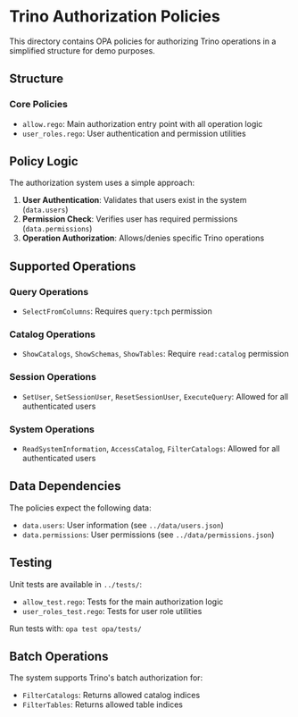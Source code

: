 # Trino Authorization Policies

This directory contains OPA policies for authorizing Trino operations in a simplified structure for demo purposes.

## Structure

### Core Policies
- `allow.rego`: Main authorization entry point with all operation logic
- `user_roles.rego`: User authentication and permission utilities

## Policy Logic

The authorization system uses a simple approach:

1. **User Authentication**: Validates that users exist in the system (`data.users`)
2. **Permission Check**: Verifies user has required permissions (`data.permissions`)
3. **Operation Authorization**: Allows/denies specific Trino operations

## Supported Operations

### Query Operations
- `SelectFromColumns`: Requires `query:tpch` permission

### Catalog Operations
- `ShowCatalogs`, `ShowSchemas`, `ShowTables`: Require `read:catalog` permission

### Session Operations
- `SetUser`, `SetSessionUser`, `ResetSessionUser`, `ExecuteQuery`: Allowed for all authenticated users

### System Operations
- `ReadSystemInformation`, `AccessCatalog`, `FilterCatalogs`: Allowed for all authenticated users

## Data Dependencies

The policies expect the following data:

- `data.users`: User information (see `../data/users.json`)
- `data.permissions`: User permissions (see `../data/permissions.json`)

## Testing

Unit tests are available in `../tests/`:
- `allow_test.rego`: Tests for the main authorization logic
- `user_roles_test.rego`: Tests for user role utilities

Run tests with: `opa test opa/tests/`

## Batch Operations

The system supports Trino's batch authorization for:
- `FilterCatalogs`: Returns allowed catalog indices
- `FilterTables`: Returns allowed table indices